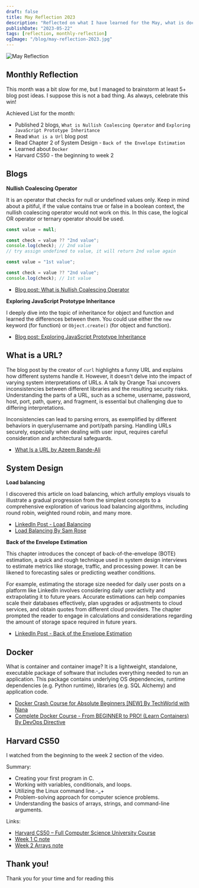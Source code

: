 ```yaml
---
draft: false
title: May Reflection 2023
description: "Reflected on what I have learned for the May, what is docker and its usage, Harvard CS50, Back of the Envelope Estimation from System Design."
publishDate: "2023-05-22"
tags: [reflection, monthly-reflection]
ogImage: "/blog/may-reflection-2023.jpg"
---
```


![May Reflection](/blog/may-reflection-2023.jpg)

## Monthly Reflection

This month was a bit slow for me, but I managed to brainstorm at least 5+ blog post ideas. I suppose this is not a bad thing. As always, celebrate this win!

Achieved List for the month:

- Published 2 blogs, `What is Nullish Coalescing Operator` and `Exploring JavaScript Prototype Inheritance`
- Read `What is a Url` blog post
- Read Chapter 2 of System Design - `Back of the Envelope Estimation`
- Learned about `Docker`
- Harvard CS50 - the beginning to week 2

## Blogs

**Nullish Coalescing Operator**

It is an operator that checks for null or undefined values only. Keep in mind about a pitiful, if the value contains true or false in a boolean context, the nullish coalescing operator would not work on this. In this case, the logical OR operator or ternary operator should be used.

```js
const value = null;

const check = value ?? "2nd value";
console.log(check); // 2nd value
// try assign undefined to value, it will return 2nd value again
```

```js
const value = "1st value";

const check = value ?? "2nd value";
console.log(check); // 1st value
```

- <a href="https://victoriacheng15.vercel.app/posts/what-is-nullish-coalescing-operator" target="\_blank" rel="noopener noreferrer">Blog post: What is Nullish Coalescing Operator</a>

**Exploring JavaScript Prototype Inheritance**

I deeply dive into the topic of inheritance for object and function and learned the differences between them. You could use either the `new` keyword (for function) or `Object.create()` (for object and function).

- <a href="https://victoriacheng15.vercel.app/posts/exploring-javascript-prototype-inheritance" target="\_blank" rel="noopener noreferrer">Blog post: Exploring JavaScript Prototype Inheritance</a>

## What is a URL?

The blog post by the creator of `curl` highlights a funny URL and explains how different systems handle it. However, it doesn't delve into the impact of varying system interpretations of URLs. A talk by Orange Tsai uncovers inconsistencies between different libraries and the resulting security risks. Understanding the parts of a URL, such as a scheme, username, password, host, port, path, query, and fragment, is essential but challenging due to differing interpretations.

Inconsistencies can lead to parsing errors, as exemplified by different behaviors in query/username and port/path parsing. Handling URLs securely, especially when dealing with user input, requires careful consideration and architectural safeguards.

- <a href="https://azeemba.com/posts/what-is-a-url.html" target="\_blank" rel="noopener noreferrer">What Is a URL by Azeem Bande-Ali</a>

## System Design

**Load balancing**

I discovered this article on load balancing, which artfully employs visuals to illustrate a gradual progression from the simplest concepts to a comprehensive exploration of various load balancing algorithms, including round robin, weighted round robin, and many more.

- <a href="https://www.linkedin.com/posts/victoriacheng15_coding-programming-softwareengineering-activity-7055203132854702080-RUZD/?utm_source=share&utm_medium=member_desktop" target="\_blank" rel="noopener noreferrer">LinkedIn Post - Load Balancing</a>
- <a href="https://samwho.dev/load-balancing/" target="\_blank" rel="noopener noreferrer">Load Balancing By Sam Rose</a>

**Back of the Envelope Estimation**

This chapter introduces the concept of back-of-the-envelope (BOTE) estimation, a quick and rough technique used in system design interviews to estimate metrics like storage, traffic, and processing power. It can be likened to forecasting sales or predicting weather conditions.

For example, estimating the storage size needed for daily user posts on a platform like LinkedIn involves considering daily user activity and extrapolating it to future years. Accurate estimations can help companies scale their databases effectively, plan upgrades or adjustments to cloud services, and obtain quotes from different cloud providers. The chapter prompted the reader to engage in calculations and considerations regarding the amount of storage space required in future years.

- <a href="https://www.linkedin.com/posts/victoriacheng15_coding-programming-softwareengineering-activity-7059558550699716608-NvqI?utm_source=share&utm_medium=member_desktop" target="\_blank" rel="noopener noreferrer">LinkedIn Post - Back of the Envelope Estimation</a>

## Docker

What is container and container image? It is a lightweight, standalone, executable package of software that includes everything needed to run an application. This package contains underlying OS dependencies, runtime dependencies (e.g. Python runtime), libraries (e.g. SQL Alchemy) and application code.

- <a href="https://www.youtube.com/watch?v=pg19Z8LL06wp" target="\_blank" rel="noopener noreferrer">Docker Crash Course for Absolute Beginners [NEW] By TechWorld with Nana</a>
- <a href="https://www.youtube.com/watch?v=RqTEHSBrYFw" target="\_blank" rel="noopener noreferrer">Complete Docker Course - From BEGINNER to PRO! (Learn Containers) By DevOps Directive</a>

## Harvard CS50

I watched from the beginning to the week 2 section of the video.

Summary:

- Creating your first program in C.
- Working with variables, conditionals, and loops.
- Utilizing the Linux command line.-\_+
- Problem-solving approach for computer science problems.
- Understanding the basics of arrays, strings, and command-line arguments.

Links:

- <a href="https://www.youtube.com/watch?v=8mAITcNt710&t=22852s" target="\_blank" rel="noopener noreferrer">Harvard CS50 – Full Computer Science University Course</a>
- <a href="https://cs50.harvard.edu/x/2023/notes/1/" target="\_blank" rel="noopener noreferrer">Week 1 C note</a>
- <a href="https://cs50.harvard.edu/x/2023/notes/2/" target="\_blank" rel="noopener noreferrer">Week 2 Arrays note</a>

## Thank you!

Thank you for your time and for reading this
